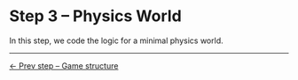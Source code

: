 # Step 3 – Physics World

In this step, we code the logic for a minimal physics world.

* * *

[← Prev step – Game structure](https://github.com/makzan/Tutorial-Box2D-and-CreateJS-quick-start/tree/master/step-2-game-structure/)